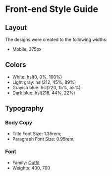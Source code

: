 # Front-end Style Guide

## Layout

The designs were created to the following widths:

- Mobile: 375px

## Colors

- White: hsl(0, 0%, 100%)
- Light gray: hsl(212, 45%, 89%)
- Grayish blue: hsl(220, 15%, 55%)
- Dark blue: hsl(218, 44%, 22%)

## Typography

### Body Copy

- Title Font Size: 1.35rem;
- Paragraph Font Size: 0.95rem;

### Font

- Family: [Outfit](https://fonts.google.com/specimen/Outfit)
- Weights: 400, 700
